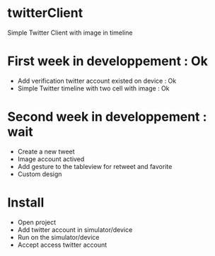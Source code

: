 # twitterClient
Simple Twitter Client with image in timeline

# First week in developpement : Ok
- Add verification twitter account existed on device : Ok
- Simple Twitter timeline with two cell with image : Ok

# Second week in developpement : wait
- Create a new tweet
- Image account actived
- Add gesture to the tableview for retweet and favorite
- Custom design

# Install
- Open project
- Add twitter account in simulator/device
- Run on the simulator/device
- Accept access twitter account
